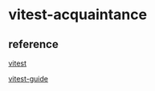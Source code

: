 # vitest-acquaintance

## reference

[vitest](https://vitest.dev/)

[vitest-guide](https://github.com/cuixiaorui/vitest-tutorial)